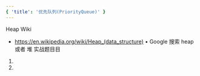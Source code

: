 ```yaml
---
{ 'title': '优先队列(PriorityQueue)' }
---
```


Heap Wiki

- https://en.wikipedia.org/wiki/Heap_(data_structure) • Google 搜索 heap 或者 堆
  实战题⽬目

1. [](https://leetcode.com/problems/kth-largest-element-in-a-stream/discuss/149050/Java-Priority-Queue)
2. [](https://leetcode.com/problems/sliding-window-maximum/)
